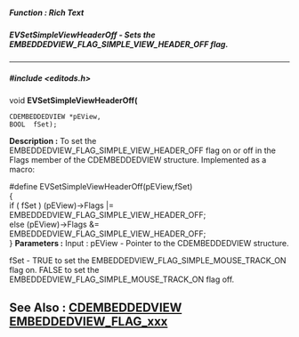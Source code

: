 ##### Function : Rich Text
##### EVSetSimpleViewHeaderOff - Sets the EMBEDDEDVIEW_FLAG_SIMPLE_VIEW_HEADER_OFF flag.
---
##### #include <editods.h>
void **EVSetSimpleViewHeaderOff(**

	CDEMBEDDEDVIEW *pEView,
	BOOL  fSet);
**Description :**
To set the EMBEDDEDVIEW_FLAG_SIMPLE_VIEW_HEADER_OFF flag on or off in the Flags 
member of the CDEMBEDDEDVIEW structure.  Implemented as a macro:

#define EVSetSimpleViewHeaderOff(pEView,fSet) \
{\
 if ( fSet ) (pEView)->Flags |= EMBEDDEDVIEW_FLAG_SIMPLE_VIEW_HEADER_OFF;\
 else  (pEView)->Flags &= EMBEDDEDVIEW_FLAG_SIMPLE_VIEW_HEADER_OFF;\
}
**Parameters :**
Input :
pEView  -  Pointer to the CDEMBEDDEDVIEW structure.

fSet  -  TRUE to set the EMBEDDEDVIEW_FLAG_SIMPLE_MOUSE_TRACK_ON flag on.  FALSE  to set the EMBEDDEDVIEW_FLAG_SIMPLE_MOUSE_TRACK_ON flag off.


**See Also :**
[CDEMBEDDEDVIEW](D:/md_files/CDEMBEDDEDVIEW.md)
[EMBEDDEDVIEW_FLAG_xxx](D:/md_files/EMBEDDEDVIEW_FLAG_xxx.md)
---
